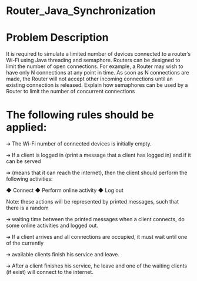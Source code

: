 # Router_Java_Synchronization
# Problem Description 
It is required to simulate a limited number of devices connected to a router’s Wi-Fi using Java threading and semaphore.
 Routers can be designed to limit the number of open connections. 
For example, a Router may wish to have only N connections at any point in time. As soon as N connections are made, 
the Router will not accept other incoming connections until an existing connection is released. 
Explain how semaphores can be used by a Router to limit the number of concurrent connections

# The  following  rules  should  be  applied:
  ➔ The Wi-Fi number of connected devices is initially empty. 

  ➔ If a client is logged in (print a message that a client has logged in) and if it can be served
 
  ➔ (means that it can reach the internet), then the client should perform the following activities:

   ◆  Connect 
   ◆ Perform online activity
   ◆  Log out
   
Note: these actions will be represented by printed messages, such that there is a random 

  ➔ waiting time between the printed messages when a client connects, do some online activities and logged out. 

  ➔ If a client arrives and all connections are occupied, it must wait until one of the currently 

  ➔ available clients finish his service and leave. 

  ➔ After a client finishes his service, he leave and one of the waiting clients (if exist) will connect to the internet.
